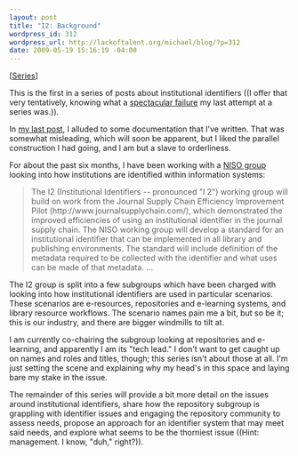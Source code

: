 ```yaml
--- 
layout: post
title: "I2: Background"
wordpress_id: 312
wordpress_url: http://lackoftalent.org/michael/blog/?p=312
date: 2009-05-19 15:16:19 -04:00
---
```

[<a href="http://lackoftalent.org/michael/blog/category/niso-i2/">Series</a>]

This is the first in a series of posts about institutional identifiers ((I offer that very tentatively, knowing what a <a href="/michael/blog/category/development/ruby/">spectacular failure</a> my last attempt at a series was.)).  

In <a href="http://lackoftalent.org/michael/blog/2009/05/18/state-of-the-me/">my last post</a>, I alluded to some documentation that I've written.  That was somewhat misleading, which will soon be apparent, but I liked the parallel construction I had going, and I am but a slave to orderliness.

For about the past six months, I have been working with a <a href="http://www.niso.org/workrooms/i2">NISO group</a> looking into how institutions are identified within information systems:
<blockquote>
The I2 (Institutional Identifiers -- pronounced "I 2") working group will build on work from the Journal Supply Chain Efficiency Improvement Pilot (http://www.journalsupplychain.com/), which demonstrated the improved efficiencies of using an institutional identifier in the journal supply chain. The NISO working group will develop a standard for an institutional identifier that can be implemented in all library and publishing environments. The standard will include definition of the metadata required to be collected with the identifier and what uses can be made of that metadata. ...
</blockquote>
The I2 group is split into a few subgroups which have been charged with looking into how institutional identifiers are used in particular scenarios.  These scenarios are e-resources, repositories and e-learning systems, and library resource workflows.  The scenario names pain me a bit, but so be it; this is our industry, and there are bigger windmills to tilt at.

I am currently co-chairing the subgroup looking at repositories and e-learning, and apparently I am its "tech lead."  I don't want to get caught up on names and roles and titles, though; this series isn't about those at all.  I'm just setting the scene and explaining why my head's in this space and laying bare my stake in the issue.

The remainder of this series will provide a bit more detail on the issues around institutional identifiers, share how the repository subgroup is grappling with identifier issues and engaging the repository community to assess needs, propose an approach for an identifier system that may meet said needs, and explore what seems to be the thorniest issue ((Hint: management.  I know, "duh," right?)).
     
